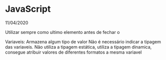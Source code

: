 # JavaScript

11/04/2020

Utilizar sempre como ultimo elemento antes de fechar o <body>

Variaveis: 
Armazena algum tipo de valor
Não é necessário indicar a tipagem das variaveis. Não utiliza a tipagem estática, utiliza a tipagem dinamica, consegue atribuir valores de diferentes formatos a mesma variavel
